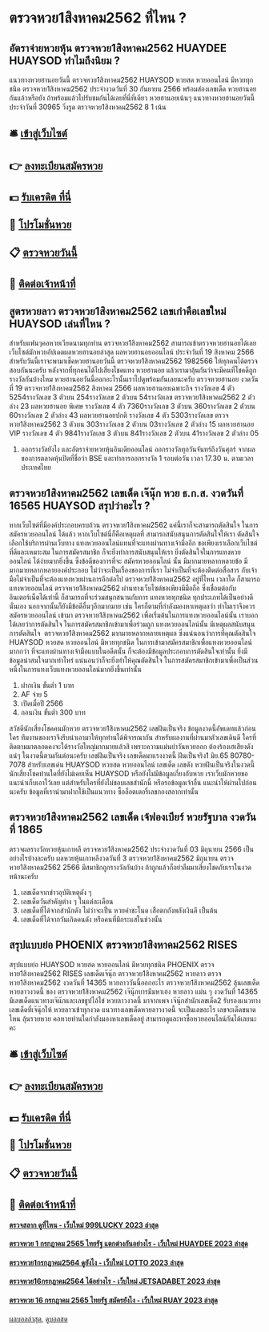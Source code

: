 # ตรวจหวย1สิงหาคม2562 ที่ไหน ?
## อัตราจ่ายหวยหุ้น ตรวจหวย1สิงหาคม2562 HUAYDEE HUAYSOD ทำไมถึงนิยม ?
แนวทางหวยฮานอยวันนี้ ตรวจหวย1สิงหาคม2562 HUAYSOD หวยสด หวยออนไลน์ มีหวยทุกชนิด ตรวจหวย1สิงหาคม2562 ประจำงวดวันที่ 30 กันยายน 2566 พร้อมส่องเลขเด็ด หวยฮานอย กันแล้วหรือยัง ถ้าพร้อมแล้วไปรับชมกันได้เลยที่นี่ที่เดียว
หวยฮานอยเน้นๆ แนวทางหวยฮานอยวันนี้ ประจำวันที่ 30965 วิ่งรูด ตรวจหวย1สิงหาคม2562 8 1 เน้น

## 🛎 [เข้าสู่เว็บไซต์](https://bit.ly/3BG5bNw)
## 👉 [ลงทะเบียนสมัครหวย](https://bit.ly/3BG5bNw)
## 💵 [รับเครดิต ที่นี่](https://bit.ly/3C3mvgS)
## 👑 [โปรโมชั่นหวย](https://bit.ly/3C3mvgS)
## 📋 [ตรวจหวยวันนี้](https://bit.ly/3C3mvgS)
## 📱 [ติดต่อเจ้าหน้าที่](https://bit.ly/3C3mvgS)

## สูตรหวยลาว ตรวจหวย1สิงหาคม2562 เลขเก่าคือเลขใหม่ HUAYSOD เล่นที่ไหน ?
สำหรับแฟนๆคอหวยเวียดนามทุกท่าน ตรวจหวย1สิงหาคม2562 สามารถเข้าตรวจหวยฮานอยได้เลย เว็บไซต์มักหวยอัปเดตผลหวยฮานอยล่าสุด ผลหวยฮานอยออนไลน์ ประจำวันที่ 19 สิงหาคม 2566 สำหรับวันนี้เราจะพามาเช็คหวยฮานอยวันนี้ ตรวจหวย1สิงหาคม2562 1982566 ให้ทุกคนได้ตรวจสอบกันนะครับ หลังจากที่ทุกคนได้ไปเสี่ยงโชคแทง หวยฮานอย แล้วเรามาลุ้นกันว่าจะมีคนที่โชคดีถูกรางวัลกันบ้างไหม หวยฮานอยวันนี้ออกอะไรนั้นเราไปดูพร้อมกันเลยนะครับ
ตรวจหวยฮานอย งวดวันที่ 19 ตรวจหวย1สิงหาคม2562 สิงหาคม 2566
ผลหวยฮานอยเฉพาะกิจ
รางวัลเลข 4 ตัว 5254รางวัลเลข 3 ตัวบน 254รางวัลเลข 2 ตัวบน 54รางวัลเลข ตรวจหวย1สิงหาคม2562 2 ตัวล่าง 23
ผลหวยฮานอย พิเศษ
รางวัลเลข 4 ตัว 7360รางวัลเลข 3 ตัวบน 360รางวัลเลข 2 ตัวบน 60รางวัลเลข 2 ตัวล่าง 43
ผลหวยฮานอยปกติ
รางวัลเลข 4 ตัว 5303รางวัลเลข ตรวจหวย1สิงหาคม2562 3 ตัวบน 303รางวัลเลข 2 ตัวบน 03รางวัลเลข 2 ตัวล่าง 15
ผลหวยฮานอย VIP
รางวัลเลข 4 ตัว 9841รางวัลเลข 3 ตัวบน 841รางวัลเลข 2 ตัวบน 41รางวัลเลข 2 ตัวล่าง 05
1. ออกรางวัลยังไง และอัตราจ่ายหวยหุ้นอินเดียออนไลน์ ออกรางวัลทุกวันจันทร์ถึงวันศุกร์ จากผลของการตลาดหุ้นปิดที่ชื่อว่า BSE และทำการออกรางวัล 1 รอบต่อวัน เวลา 17.30 น. ตามเวลาประเทศไทย

## ตรวจหวย1สิงหาคม2562 เลขเด็ด เจ๊นุ๊ก หวย ธ.ก.ส. งวดวันที่ 16565 HUAYSOD สรุปว่าอะไร ?
หากเว็บไซต์ที่มีองค์ประกอบครบถ้วน ตรวจหวย1สิงหาคม2562 แค่นี้เราก็จะสามารถตัดสินใจ ในการ สมัครหวยออนไลน์ ได้แล้ว หากเว็บไซต์นี่ก็คือเหตุผลที่ สามารถสนับสนุนการตัดสินใจให้เรา ตัดสินใจเลือกใช้บริการผ่านเว็บทาง แทงหวยออนไลน์แทนที่จะแทงผ่านทางเจ้ามืออีก
ขอเพียงเราเลือกเว็บไซต์ ที่ดีและเหมาะสม ในการสมัครสมาชิก ก็จะยิ่งทำการสนับสนุนให้เรา ยิ่งตัดสินใจในการแทงหวยออนไลน์ ได้ง่ายมากยิ่งขึ้น ซึ่งข้อดีของการที่จะ สมัครหวยออนไลน์ นั้น มีมากมายหลากหลายข้อ มีมากมายหลากหลายองค์ประกอบ ไม่ว่าจะเป็นเรื่องของการที่เรา ไม่จำเป็นที่จะต้องติดต่อสื่อสาร กับเจ้ามือไม่จำเป็นที่จะต้องแทงหวยผ่านการอีกต่อไป ตรวจหวย1สิงหาคม2562 อยู่ที่ไหน เวลาใด ก็สามารถแทงหวยออนไลน์ ตรวจหวย1สิงหาคม2562 ผ่านทางเว็บไซต์ขอเพียงมีมือถือ ซึ่งเชื่อมต่อกับอินเตอร์เน็ตได้เท่านี้ ก็สามารถที่จะร่วมสนุกสนานกับการ แทงหวยทุกชนิด ทุกประเภทได้เป็นอย่างดีนั่นเอง นอกจากนั้นก็ยังมีข้อดีอื่นๆอีกมากมาย เช่น
ใครก็ตามที่กำลังมองหาเหตุผลว่า ทำไมเราจึงควร สมัครหวยออนไลน์ เข้ามา ตรวจหวย1สิงหาคม2562 เพื่อเริ่มต้นในการแทงหวยออนไลน์นั้น เราบอกได้เลยว่าการตัดสินใจ ในการสมัครสมาชิกเข้ามาเพื่อร่วมถูก แทงหวยออนไลน์นั้น มีเหตุผลสนับสนุนการตัดสินใจ  ตรวจหวย1สิงหาคม2562 มากมายหลากหลายเหตุผล ซึ่งแน่นอนว่าการที่คุณตัดสินใจ HUAYSOD หวยสด หวยออนไลน์ มีหวยทุกชนิด ในการเข้ามาสมัครสมาชิกเพื่อแทงหวยออนไลน์มากกว่า ที่จะแทงผ่านทางเจ้ามือแบบในอดีตนั้น ก็จะต้องมีข้อมูลประกอบการตัดสินใจเท่านั้น ยิ่งมีข้อมูลน่าสนใจมากเท่าไหร่ แน่นอนว่าก็จะยิ่งทำให้คุณตัดสินใจ ในการสมัครสมาชิกเข้ามาเพื่อเป็นส่วนหนึ่งในการแทงเว็บแทงหวยออนไลน์มากยิ่งขึ้นเท่านั้น
1. ฝากเงิน ขั้นต่ำ 1 บาท
2. AF จ่าย 5
3. เปิดเมื่อปี 2566
4. ถอนเงิน ขั้นต่ำ 300 บาท

สวัสดีนักเสี่ยงโชคคนมักหวย ตรวจหวย1สิงหาคม2562 เลขฝันเป็นจริง ข้อมูลงวดนี้อัพเดทแล้วก่อนใคร ทีมงานของเราจึงรีบนำเอามาให้ทุกท่านใด้พิจารณากัน สำหรับผลงานที่ผ่านมาตัวเลขเดินดี ใครที่ติดตามมาตลอดคงจะใด้รางวัลใหญ่มากมายแล้วสิ เพราะความแม่นยำวันหวยออก ต้องร้องเฮเสียงดังแน่ๆ ในงวดนี้ตามกันต่อนะครับ
เลขฝันเป็นจริง เลขเด็ดมาแรงงวดนี้
ฝันเป็นจริง1 มิย.65
80780-7078
สำหรับเลขเด่น HUAYSOD หวยสด หวยออนไลน์ เลขเด็ด เลขดัง หวยฝันเป็นจริงในงวดนี้ นักเสี่ยงโชคท่านใดที่ยังไม่เคยเห็น HUAYSOD หรือยังไม่มีข้อมูลเกี่ยงกับหวย เราเว็บมักหวยขอแนะนำเก็บเอาใว้เลย แต่สำหรับใครที่ยังไม่ชอบเลขสำนักนี้ หรือรอข้อมูลเจ้าอื่น แนะนำให้ผ่านไปก่อนนะครับ ข้อมูลที่เรานำมาฝากใช้เป็นแนวทาง ซื้อล็อตเตอรี่เลขกองสลากเท่านั้น

## ตรวจหวย1สิงหาคม2562 เลขเด็ด เจ้ฟองเบียร์ หวยรัฐบาล งวดวันที่ 1865
ตรวจผลรางวัลหวยหุ้นเกาหลี ตรวจหวย1สิงหาคม2562 ประจำงวดวันที่ 03 มิถุนายน 2566
เป็นอย่างไรบ้างละครับ ผลหวยหุ้นเกาหลีงวดวันที่ 3 ตรวจหวย1สิงหาคม2562 มิถุนายน ตรวจหวย1สิงหาคม2562 2566 มีสมาชิกถูกรางวัลกันบ้าง ถ้าถูกแล้วก็อย่าลืมมาเสี่ยงโชคกับเราในงวดหน้านะครับ
1. เลขเด็ดจากข่าวอุบัติเหตุดัง ๆ
2. เลขเด็ดวันสำคัญต่าง ๆ ในแต่ละเดือน
3. เลขเด็ดที่ได้จากสำนักดัง ไม่ว่าจะเป็น หวยคำชะโนด เสือตกถังพลังเงินดี เป็นต้น
4. เลขเด็ดที่ได้จากวันเกิดคนดัง หรือคนที่มีกระแสในช่วงนั้น

## สรุปแบบย่อ PHOENIX ตรวจหวย1สิงหาคม2562 RISES
สรุปแบบย่อ HUAYSOD หวยสด หวยออนไลน์ มีหวยทุกชนิด PHOENIX ตรวจหวย1สิงหาคม2562 RISES เลขเด็ดเจ๊นุ๊ก ตรวจหวย1สิงหาคม2562 หวยลาว ตรวจหวย1สิงหาคม2562 งวดวันที่ 14365
หวยลาววันนี้ออกอะไร ตรวจหวย1สิงหาคม2562 ลุ้นเลขเด็ด หวยลาวงวดนี้ ของ ตรวจหวย1สิงหาคม2562 เจ๊นุ๊กบารมีมหาเฮง หวยลาว แม่น ๆ งวดวันที่ 14365 มีเลขเด็ดแนวทางเจ๊น๊กและเลขธูปไอ้ไข่ หวยลาวงวดนี้ มาจากเพจ เจ๊นุ๊กสำนักเลขเด็ด2 รับรองแนวทางเลขเด็ดที่เจ๊นุ๊กให้ หวยลาวเข้าทุกงวด แนวทางเลขเด็ดหวยลาวงวดนี้ จะเป็นเลขอะไร เลขจะเด็ดขนาดไหน ลุ้นรวยหวย คอหวยท่านใดกำลังมองหาเลขเด็ดอยู่ สามารถดูและหาซื้อหวยออนไลน์กันได้เลยนะคะ

## 🛎 [เข้าสู่เว็บไซต์](https://bit.ly/3BG5bNw)
## 👉 [ลงทะเบียนสมัครหวย](https://bit.ly/3BG5bNw)
## 💵 [รับเครดิต ที่นี่](https://bit.ly/3C3mvgS)
## 👑 [โปรโมชั่นหวย](https://bit.ly/3C3mvgS)
## 📋 [ตรวจหวยวันนี้](https://bit.ly/3C3mvgS)
## 📱 [ติดต่อเจ้าหน้าที่](https://bit.ly/3C3mvgS)

#### [ตรวจสลาก ดูที่ไหน - เว็บใหม่ 999LUCKY 2023 ล่าสุด](https://atom.io/themes/ตรวจสลาก%20ดูที่ไหน%20-%20เว็บใหม่%20999lucky%202023%20ล่าสุด)
#### [ตรวจหวย 1 กรกฎาคม 2565 ไทยรัฐ แตกต่างกันอย่างไร - เว็บใหม่ HUAYDEE 2023 ล่าสุด](https://atom.io/themes/ตรวจหวย%201%20กรกฎาคม%202565%20ไทยรัฐ%20แตกต่างกันอย่างไร%20-%20เว็บใหม่%20huaydee%202023%20ล่าสุด)
#### [ตรวจหวย1กรกฎาคม2564 ดูยังไง - เว็บใหม่ LOTTO 2023 ล่าสุด](https://atom.io/themes/ตรวจหวย1กรกฎาคม2564%20ดูยังไง%20-%20เว็บใหม่%20lotto%202023%20ล่าสุด)
#### [ตรวจหวย16กรกฎาคม2564 ได้อย่างไร - เว็บใหม่ JETSADABET 2023 ล่าสุด](https://atom.io/themes/ตรวจหวย16กรกฎาคม2564%20ได้อย่างไร%20-%20เว็บใหม่%20jetsadabet%202023%20ล่าสุด)
#### [ตรวจหวย 16 กรกฎาคม 2565 ไทยรัฐ สมัครยังไง - เว็บใหม่ RUAY 2023 ล่าสุด](https://atom.io/themes/ตรวจหวย%2016%20กรกฎาคม%202565%20ไทยรัฐ%20สมัครยังไง%20-%20เว็บใหม่%20ruay%202023%20ล่าสุด)

[ผลบอลล่าสุด](https://siamsport.tv "ผลบอลล่าสุด"), [ดูบอลสด](https://siamsport.tv/ดูบอลสด "ดูบอลสด")